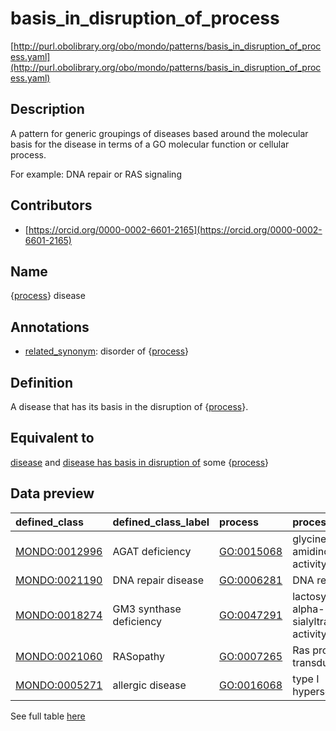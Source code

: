 # basis_in_disruption_of_process 

[http://purl.obolibrary.org/obo/mondo/patterns/basis_in_disruption_of_process.yaml](http://purl.obolibrary.org/obo/mondo/patterns/basis_in_disruption_of_process.yaml)
## Description 



A pattern for generic groupings of diseases based around the molecular basis for the disease in terms of a GO molecular function or cellular process.

For example: DNA repair or RAS signaling
## Contributors 
* [https://orcid.org/0000-0002-6601-2165](https://orcid.org/0000-0002-6601-2165) 
## Name 

{[process](http://purl.obolibrary.org/obo/BFO_0000015)} disease

## Annotations 

* [related_synonym](http://www.geneontology.org/formats/oboInOwl#hasRelatedSynonym): disorder of {[process](http://purl.obolibrary.org/obo/BFO_0000015)}

## Definition 

A disease that has its basis in the disruption of {[process](http://purl.obolibrary.org/obo/BFO_0000015)}.

## Equivalent to 

[disease](http://purl.obolibrary.org/obo/MONDO_0000001) and [disease has basis in disruption of](http://purl.obolibrary.org/obo/RO_0004021) some {[process](http://purl.obolibrary.org/obo/BFO_0000015)}

## Data preview 
| defined_class                                | defined_class_label     | process                                   | process_label                                         |
|:---------------------------------------------|:------------------------|:------------------------------------------|:------------------------------------------------------|
| [MONDO:0012996](http://purl.obolibrary.org/obo/MONDO_0012996) | AGAT deficiency         | [GO:0015068](http://purl.obolibrary.org/obo/GO_0015068) | glycine amidinotransferase activity                   |
| [MONDO:0021190](http://purl.obolibrary.org/obo/MONDO_0021190) | DNA repair disease      | [GO:0006281](http://purl.obolibrary.org/obo/GO_0006281) | DNA repair                                            |
| [MONDO:0018274](http://purl.obolibrary.org/obo/MONDO_0018274) | GM3 synthase deficiency | [GO:0047291](http://purl.obolibrary.org/obo/GO_0047291) | lactosylceramide alpha-2,3-sialyltransferase activity |
| [MONDO:0021060](http://purl.obolibrary.org/obo/MONDO_0021060) | RASopathy               | [GO:0007265](http://purl.obolibrary.org/obo/GO_0007265) | Ras protein signal transduction                       |
| [MONDO:0005271](http://purl.obolibrary.org/obo/MONDO_0005271) | allergic disease        | [GO:0016068](http://purl.obolibrary.org/obo/GO_0016068) | type I hypersensitivity                               |

See full table [here](https://github.com/monarch-initiative/mondo/blob/master/src/patterns/data/matches/basis_in_disruption_of_process.tsv) 
